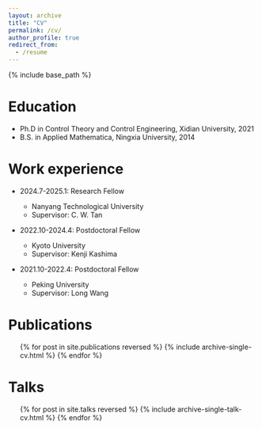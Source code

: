 ```yaml
---
layout: archive
title: "CV"
permalink: /cv/
author_profile: true
redirect_from:
  - /resume
---
```


{% include base_path %}

Education
======
* Ph.D in Control Theory and Control Engineering, Xidian University, 2021
* B.S. in Applied Mathematica, Ningxia University, 2014

Work experience
======
* 2024.7-2025.1: Research Fellow
  * Nanyang Technological University
  * Supervisor: C. W. Tan

* 2022.10-2024.4: Postdoctoral Fellow
  * Kyoto University
  * Supervisor: Kenji Kashima

* 2021.10-2022.4: Postdoctoral Fellow
  * Peking University
  * Supervisor: Long Wang
  


Publications
======
  <ul>{% for post in site.publications reversed %}
    {% include archive-single-cv.html %}
  {% endfor %}</ul>
  
Talks
======
  <ul>{% for post in site.talks reversed %}
    {% include archive-single-talk-cv.html  %}
  {% endfor %}</ul>
  

